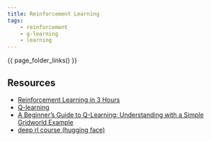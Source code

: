 ```yaml
---
title: Reinforcement Learning
tags:
    - reinforcement
    - q-learning
    - learning
---
```


{{ page_folder_links() }}

## Resources

- [Reinforcement Learning in 3 Hours](https://youtu.be/Mut_u40Sqz4?t=4694)
- [Q-learning](https://youtu.be/TiAXhVAZQl8)
- [A Beginner’s Guide to Q-Learning: Understanding with a Simple Gridworld Example](https://medium.com/@goldengrisha/a-beginners-guide-to-q-learning-understanding-with-a-simple-gridworld-example-2b6736e7e2c9)
- [deep rl course (hugging face)](https://huggingface.co/learn/deep-rl-course/en/unit1/introduction)